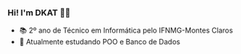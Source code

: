 ### Hi! I'm DKAT 🧑‍💻

- 📚 2º ano de Técnico em Informática pelo IFNMG-Montes Claros
- 🌱 Atualmente estudando POO e Banco de Dados
